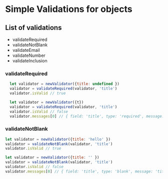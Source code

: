# Simple Validations for objects

## List of validations
* validateRequired
* validateNotBlank
* validateEmail
* validateNumber
* validateInclusion


### validateRequired

```javascript
  let validator = newValidator({title: undefined })
  validator = validateRequired(validator, 'title')
  validator.isValid // true

  let validator = newValidator({t})
  validator = validateRequired(validator, 'title')
  validator.isValid // false
  validator.messages[0] // { field: 'title', type: 'required', message: 'title required' }
```

### validateNotBlank

```javascript
let validator = newValidator({title: 'hello' })
validator = validateNotBlank(validator, 'title')
validator.isValid // true

let validator = newValidator({title: '' })
validator = validateNotBlank(validator, 'title')
validator.isValid // false
validator.messages[0] // { field: 'title', type: 'blank', message: 'title blank' }
```
